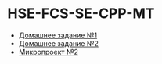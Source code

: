 # HSE-FCS-SE-CPP-MT

 - [Домашнее задание №1](./HW1)
 - [Домашнее задание №2](./HW2)
 - [Микропроект №2](./MP2)

